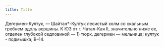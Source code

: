 ```yaml
---
title: Title
---
```


Дегермен-Култук, — Шайтан*-Култук лесистый холм со скальным гребнем вдоль
вершины. К ЮЗ от г. Чатал-Кая II, значительно ниже ее, отделен глубокой
седловиной — 1) тюрк. дегермен — мельница; култук - подмышка; В–14.
